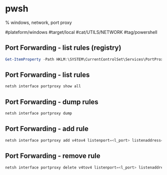 # pwsh
% windows, network, port proxy

#plateform/windows #target/local #cat/UTILS/NETWORK #tag/powershell

## Port Forwarding - list rules (registry)
```powershell
Get-ItemProperty -Path HKLM:\SYSTEM\CurrentControlSet\Services\PortProxy\v4tov4\tcp
```

## Port Forwarding - list rules
```powershell 
netsh interface portproxy show all
```

## Port Forwarding - dump rules
```powershell
netsh interface portproxy dump
```

## Port Forwarding - add rule
```powershell
netsh interface portproxy add v4tov4 listenport=<l_port> listenaddress=<l_ip> connectport=<r_port> connectaddress=<r_ip>
```

## Port Forwarding - remove rule
```powershell
netsh interface portproxy delete v4tov4 listenport=<l_port> listenaddress=<l_ip>
```